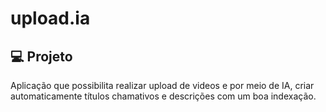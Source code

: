 # upload.ia

## 💻 Projeto

Aplicação que possibilita realizar upload de videos e por meio de IA, criar automaticamente títulos chamativos e descrições com um boa indexação.